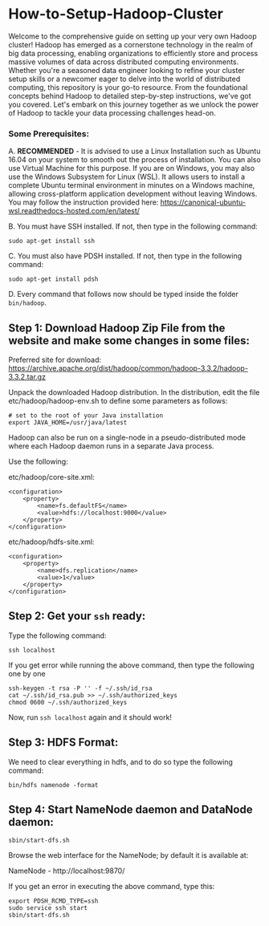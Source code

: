 # How-to-Setup-Hadoop-Cluster

Welcome to the comprehensive guide on setting up your very own Hadoop cluster! Hadoop has emerged as a cornerstone technology in the realm of big data processing, enabling organizations to efficiently store and process massive volumes of data across distributed computing environments. Whether you're a seasoned data engineer looking to refine your cluster setup skills or a newcomer eager to delve into the world of distributed computing, this repository is your go-to resource. From the foundational concepts behind Hadoop to detailed step-by-step instructions, we've got you covered. Let's embark on this journey together as we unlock the power of Hadoop to tackle your data processing challenges head-on.

### Some Prerequisites:
A. **RECOMMENDED** - It is advised to use a Linux Installation such as Ubuntu 16.04 on your system to smooth out the process of installation. You can also use Virtual Machine for this purpose. If you are on Windows, you may also use the Windows Subsystem for Linux (WSL). It allows users to install a complete Ubuntu terminal environment in minutes on a Windows machine, allowing cross-platform application development without leaving Windows. You may follow the instruction provided here: https://canonical-ubuntu-wsl.readthedocs-hosted.com/en/latest/

B. You must have SSH installed. If not, then type in the following command:
```
sudo apt-get install ssh
```

C. You must also have PDSH installed. If not, then type in the following command:
```
sudo apt-get install pdsh
```
D. Every command that follows now should be typed inside the folder ``bin/hadoop``.


## Step 1: Download Hadoop Zip File from the website and make some changes in some files:
Preferred site for download:
https://archive.apache.org/dist/hadoop/common/hadoop-3.3.2/hadoop-3.3.2.tar.gz

Unpack the downloaded Hadoop distribution. In the distribution, edit the file etc/hadoop/hadoop-env.sh to define some parameters as follows:
```
# set to the root of your Java installation
export JAVA_HOME=/usr/java/latest
```
Hadoop can also be run on a single-node in a pseudo-distributed mode where each Hadoop daemon runs in a separate Java process.

Use the following:

etc/hadoop/core-site.xml:
```
<configuration>
    <property>
        <name>fs.defaultFS</name>
        <value>hdfs://localhost:9000</value>
    </property>
</configuration>

```

etc/hadoop/hdfs-site.xml:
```
<configuration>
    <property>
        <name>dfs.replication</name>
        <value>1</value>
    </property>
</configuration>

```


## Step 2: Get your ``ssh`` ready:
Type the following command:
```
ssh localhost
```

If you get error while running the above command, then type the following one by one
```
ssh-keygen -t rsa -P '' -f ~/.ssh/id_rsa
cat ~/.ssh/id_rsa.pub >> ~/.ssh/authorized_keys
chmod 0600 ~/.ssh/authorized_keys
```
Now, run ``ssh localhost`` again and it should work!


## Step 3: HDFS Format:
We need to clear everything in hdfs, and to do so type the following command:
```
bin/hdfs namenode -format
```

## Step 4: Start NameNode daemon and DataNode daemon:
```
sbin/start-dfs.sh
```

Browse the web interface for the NameNode; by default it is available at:

NameNode - http://localhost:9870/

If you get an error in executing the above command, type this:
```
export PDSH_RCMD_TYPE=ssh
sudo service ssh start
sbin/start-dfs.sh

```
